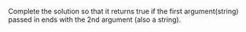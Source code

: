 Complete the solution so that it returns true if the first argument(string) passed in ends with the 2nd argument (also a string). 